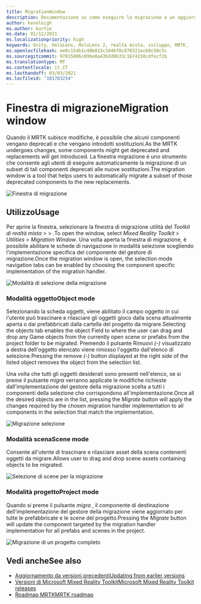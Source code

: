 ```yaml
---
title: MigrationWindow
description: Documentazione su come eseguire la migrazione a un aggiornamento in MRTK
author: keveleigh
ms.author: kurtie
ms.date: 01/12/2021
ms.localizationpriority: high
keywords: Unity, HoloLens, HoloLens 2, realtà mista, sviluppo, MRTK,
ms.openlocfilehash: ee0c154b1c40b013c3446f0c870321ecb8c50c5c
ms.sourcegitcommit: 97815006c09be0a43b3d9b33c1674150cdfecf2b
ms.translationtype: MT
ms.contentlocale: it-IT
ms.lasthandoff: 03/03/2021
ms.locfileid: "101783254"
---
```

# <a name="migration-window"></a><span data-ttu-id="16a11-104">Finestra di migrazione</span><span class="sxs-lookup"><span data-stu-id="16a11-104">Migration window</span></span>

<span data-ttu-id="16a11-105">Quando il MRTK subisce modifiche, è possibile che alcuni componenti vengano deprecati e che vengano introdotti sostituzioni.</span><span class="sxs-lookup"><span data-stu-id="16a11-105">As the MRTK undergoes changes, some components might get deprecated and replacements will get introduced.</span></span>
<span data-ttu-id="16a11-106">La finestra migrazione è uno strumento che consente agli utenti di eseguire automaticamente la migrazione di un subset di tali componenti deprecati alle nuove sostituzioni.</span><span class="sxs-lookup"><span data-stu-id="16a11-106">The migration window is a tool that helps users to automatically migrate a subset of those deprecated components to the new replacements.</span></span>

![Finestra di migrazione](../Images/MigrationWindow/MRTK_Migration_Window.png)

## <a name="usage"></a><span data-ttu-id="16a11-108">Utilizzo</span><span class="sxs-lookup"><span data-stu-id="16a11-108">Usage</span></span>

<span data-ttu-id="16a11-109">Per aprire la finestra, selezionare la finestra di migrazione utilità del *Toolkit di realtà mista*  >    >  .</span><span class="sxs-lookup"><span data-stu-id="16a11-109">To open the window, select *Mixed Reality Toolkit* > *Utilities* > *Migration Window*.</span></span> <span data-ttu-id="16a11-110">Una volta aperta la finestra di migrazione, è possibile abilitare le schede di navigazione in modalità selezione scegliendo l'implementazione specifica del componente del gestore di migrazione.</span><span class="sxs-lookup"><span data-stu-id="16a11-110">Once the migration window is open, the selection mode navigation tabs can be enabled by choosing the component specific implementation of the migration handler.</span></span>  

![Modalità di selezione della migrazione](../Images/MigrationWindow/MRTK_Migration_Modes.png)

### <a name="object-mode"></a><span data-ttu-id="16a11-112">Modalità oggetto</span><span class="sxs-lookup"><span data-stu-id="16a11-112">Object mode</span></span>

<span data-ttu-id="16a11-113">Selezionando la scheda oggetti, viene abilitato il campo oggetto in cui l'utente può trascinare e rilasciare gli oggetti gioco dalla scena attualmente aperta o dai prefabbricati dalla cartella del progetto da migrare.</span><span class="sxs-lookup"><span data-stu-id="16a11-113">Selecting the objects tab enables the object Field to where the user can drag and drop any Game objects from the currently open scene or prefabs from the project folder to be migrated.</span></span>
<span data-ttu-id="16a11-114">Premendo il pulsante Rimuovi *(-)* visualizzato a destra dell'oggetto elencato viene rimosso l'oggetto dall'elenco di selezione.</span><span class="sxs-lookup"><span data-stu-id="16a11-114">Pressing the remove *(-)* button displayed at the right side of the listed object removes the object from the selection list.</span></span>

<span data-ttu-id="16a11-115">Una volta che tutti gli oggetti desiderati sono presenti nell'elenco, se si preme il pulsante *migra* verranno applicate le modifiche richieste dall'implementazione del gestore della migrazione scelta a tutti i componenti della selezione che corrispondono all'implementazione.</span><span class="sxs-lookup"><span data-stu-id="16a11-115">Once all the desired objects are in the list, pressing the *Migrate* button will apply the changes required by the chosen migration handler implementation to all components in the selection that match the implementation.</span></span>

![Migrazione selezione](../Images/MigrationWindow/MRTK_Object_Migration.png)

### <a name="scene-mode"></a><span data-ttu-id="16a11-117">Modalità scena</span><span class="sxs-lookup"><span data-stu-id="16a11-117">Scene mode</span></span>

<span data-ttu-id="16a11-118">Consente all'utente di trascinare e rilasciare asset della scena contenenti oggetti da migrare.</span><span class="sxs-lookup"><span data-stu-id="16a11-118">Allows user to drag and drop scene assets containing objects to be migrated.</span></span>

![Selezione di scene per la migrazione](../Images/MigrationWindow/MRTK_Scene_Selection.png)

### <a name="project-mode"></a><span data-ttu-id="16a11-120">Modalità progetto</span><span class="sxs-lookup"><span data-stu-id="16a11-120">Project mode</span></span>

<span data-ttu-id="16a11-121">Quando si preme il pulsante *migra* , il componente di destinazione dell'implementazione del gestore della migrazione viene aggiornato per tutte le prefabbricate e le scene del progetto.</span><span class="sxs-lookup"><span data-stu-id="16a11-121">Pressing the *Migrate* button will update the component targeted by the migration handler implementation for all prefabs and scenes in the project.</span></span>

![Migrazione di un progetto completo](../Images/MigrationWindow/MRTK_Project_Migration.png)

## <a name="see-also"></a><span data-ttu-id="16a11-123">Vedi anche</span><span class="sxs-lookup"><span data-stu-id="16a11-123">See also</span></span>

- [<span data-ttu-id="16a11-124">Aggiornamento da versioni precedenti</span><span class="sxs-lookup"><span data-stu-id="16a11-124">Updating from earlier versions</span></span>](../../updates-deployment/Updating.md)
- [<span data-ttu-id="16a11-125">Versioni di Microsoft Mixed Reality Toolkit</span><span class="sxs-lookup"><span data-stu-id="16a11-125">Microsoft Mixed Reality Toolkit releases</span></span>](../../packages-releases/ReleaseNotes.md)
- [<span data-ttu-id="16a11-126">Roadmap MRTK</span><span class="sxs-lookup"><span data-stu-id="16a11-126">MRTK roadmap</span></span>](../../Contributing/Roadmap.md)

